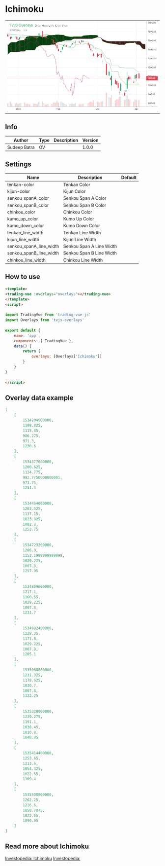 
# Ichimoku

<table><tr><td>
  <img width="800" heigth="480" src="screen.png" alt="screen">
</td></tr></table>

## Info

| Author | Type | Description | Version |
| ------ | ---- | ----------- | ------- |
| Sudeep Batra | OV |  | 1.0.0 |


## Settings

| Name | Description | Default |
| ---- | ----------- | ------- |
| tenkan-color | Tenkan Color |  |
| kijun-color | Kijun Color |  |
| senkou_spanA_color | Senkou Span A Color |  |
| senkou_spanB_color | Senkou Span B Color |  |
| chinkou_color | Chinkou Color |  |
| kumo_up_color | Kumo Up Color |  |
| kumo_down_color | Kumo Down Color |  |
| tenkan_line_width | Tenkan Line Width |  |
| kijun_line_width | Kijun Line Width |  |
| senkou_spanA_line_width | Senkou Span A Line Width |  |
| senkou_spanB_line_width | Senkou Span B Line Width |  |
| chinkou_line_width | Chinkou Line Width |  |

## How to use

```html
<template>
<trading-vue :overlays="overlays"></trading-vue>
</template>
<script>

import TradingVue from 'trading-vue-js'
import Overlays from 'tvjs-overlays'

export default {
    name: 'app',
    components: { TradingVue },
    data() {
        return {
            overlays: [Overlays['Ichimoku']]
        }
    }
}

</script>

```

## Overlay data example

```json
[
    [
        1534204800000,
        1198.825,
        1115.85,
        986.275,
        971.3,
        1230.6
    ],
    [
        1534377600000,
        1200.625,
        1124.775,
        992.7750000000001,
        973.75,
        1251.4
    ],
    [
        1534464000000,
        1203.525,
        1137.15,
        1023.825,
        1002.8,
        1253.75
    ],
    [
        1534723200000,
        1206.9,
        1153.1999999999998,
        1029.225,
        1007.8,
        1257.95
    ],
    [
        1534809600000,
        1217.1,
        1160.55,
        1029.225,
        1007.8,
        1231.7
    ],
    [
        1534982400000,
        1228.35,
        1171.8,
        1029.225,
        1007.8,
        1205.1
    ],
    [
        1535068800000,
        1231.325,
        1178.625,
        1030.7,
        1007.8,
        1122.25
    ],
    [
        1535328000000,
        1239.275,
        1191.1,
        1038.45,
        1010.8,
        1048.85
    ],
    [
        1535414400000,
        1253.65,
        1213.6,
        1054.325,
        1022.55,
        1109.4
    ],
    [
        1535500800000,
        1262.25,
        1216.6,
        1058.7875,
        1022.55,
        1090.05
    ]
]
```

## Read more about Ichimoku

[Investopedia: Ichimoku](https://www.investopedia.com/search?q=Ichimoku)
[Investopedia: ](https://www.investopedia.com/search?q=)


